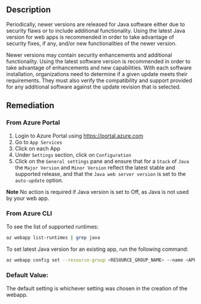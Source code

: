 ## Description

Periodically, newer versions are released for Java software either due to security flaws or to include additional functionality. Using the latest Java version for web apps is recommended in order to take advantage of security fixes, if any, and/or new functionalities of the newer version.

Newer versions may contain security enhancements and additional functionality. Using the latest software version is recommended in order to take advantage of enhancements and new capabilities. With each software installation, organizations need to determine if a given update meets their requirements. They must also verify the compatibility and support provided for any additional software against the update revision that is selected.

## Remediation

### From Azure Portal

1. Login to Azure Portal using https://portal.azure.com
2. Go to `App Services`
3. Click on each App
4. Under `Settings` section, click on `Configuration`
5. Click on the `General settings` pane and ensure that for a `Stack` of `Java` the `Major Version` and `Minor Version` reflect the latest stable and supported release, and that the `Java web server version` is set to the `auto-update` option.

**Note** No action is required if Java version is set to Off, as Java is not used by your web app.

### From Azure CLI

To see the list of supported runtimes:

```bash
az webapp list-runtimes | grep java
```

To set latest Java version for an existing app, run the following command:

```bash
az webapp config set --resource-group <RESOURCE_GROUP_NAME> --name <APP_NAME> --java-version <JAVA_VERSION> --java-container <JAVA_CONTAINER> --java- container-version <JAVA_CONTAINER_VERSION>
```

### Default Value:

The default setting is whichever setting was chosen in the creation of the webapp.
